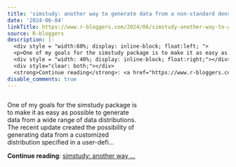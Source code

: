 ```yaml
---
title: 'simstudy: another way to generate data from a non-standard density'
date: '2024-06-04'
linkTitle: https://www.r-bloggers.com/2024/06/simstudy-another-way-to-generate-data-from-a-non-standard-density/
source: R-bloggers
description: |-
  <div style = "width:60%; display: inline-block; float:left; ">
  <p>One of my goals for the simstudy package is to make it as easy as possible to generate data from a wide range of data distributions. The recent update created the possibility of generating data from a customized distribution specified in a user-defi...</p></div>
  <div style = "width: 40%; display: inline-block; float:right;"></div>
  <div style="clear: both;"></div>
  <strong>Continue reading</strong>: <a href="https://www.r-bloggers.com/2024/06/simstudy-another-way-to-generate-data-from-a-non-standard-density/">simstudy: another way ...
disable_comments: true
---
```

<div style = "width:60%; display: inline-block; float:left; ">
<p>One of my goals for the simstudy package is to make it as easy as possible to generate data from a wide range of data distributions. The recent update created the possibility of generating data from a customized distribution specified in a user-defi...</p></div>
<div style = "width: 40%; display: inline-block; float:right;"></div>
<div style="clear: both;"></div>
<strong>Continue reading</strong>: <a href="https://www.r-bloggers.com/2024/06/simstudy-another-way-to-generate-data-from-a-non-standard-density/">simstudy: another way ...